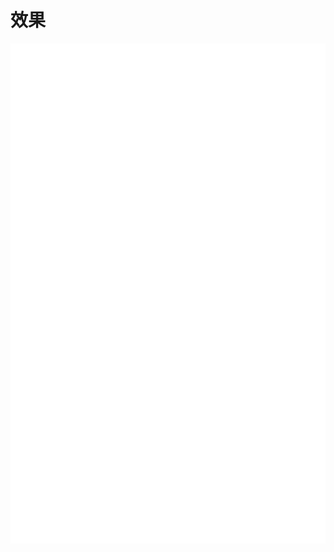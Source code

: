 
# 效果

<div id="myDiagramDiv" style="background-color: white; height: 800px;  width:100%">

</div>

<textarea id="mySavedModel" style="display:none">
{ "class": "GraphLinksModel",
  "nodeDataArray": [
{"text":"\u8fc7\u53bb\u6709\u5206","color":"white","key":-1,"location":{"class":"go.Point","x":-998.5,"y":-119}},
{"text":"\u6709\u5206\u6ce2\u52a8","color":"white","key":-2,"location":{"class":"go.Point","x":-995.5,"y":-82.5}},
{"text":" \u6709  \u5206  \u65ad ","color":"white","key":-3,"location":{"class":"go.Point","x":-994.5,"y":-43.5}},
{"text":"  \u4e94  \u95e8  10 ","color":"white","key":-4,"location":{"class":"go.Point","x":-996,"y":10.5}},
{"text":"\u773c  \u8bc6  10","color":"white","key":-5,"location":{"class":"go.Point","x":-994,"y":60}},
{"text":"\u9886  \u53d7  11","color":"white","key":-6,"location":{"class":"go.Point","x":-995.5,"y":111.5}},
{"text":"\u63a8  \u5ea6  11","color":"white","key":-7,"location":{"class":"go.Point","x":-995,"y":163.5}},
{"text":"\u786e  \u5b9a  10 ","color":"white","key":-8,"location":{"class":"go.Point","x":-994,"y":217}},
{"text":"\u8d2a\u901f\u884c13","color":"white","key":-9,"location":{"class":"go.Point","x":-991,"y":586}},
{"text":"\u8d2a\u901f\u884c13","color":"white","key":-10,"location":{"class":"go.Point","x":-995,"y":404.5}},
{"text":"\u8d2a\u901f\u884c13","color":"white","key":-11,"location":{"class":"go.Point","x":-993,"y":461.5}},
{"text":"\u8d2a\u901f\u884c13","color":"white","key":-12,"location":{"class":"go.Point","x":-988.5,"y":650}},
{"text":"\u8d2a\u901f\u884c13","color":"white","key":-13,"location":{"class":"go.Point","x":-989.5,"y":522.5}},
{"text":"\u8d2a\u901f\u884c13","color":"white","key":-14,"location":{"class":"go.Point","x":-996,"y":341.5}},
{"text":"\u8d2a\u901f\u884c13","color":"white","key":-15,"location":{"class":"go.Point","x":-995,"y":278.5}},
{"text":" \u5f7c\u6240\u7f1813","color":"white","key":-16,"location":{"class":"go.Point","x":-988,"y":704.5}},
{"text":" \u5f7c\u6240\u7f1813","color":"white","key":-17,"location":{"class":"go.Point","x":-987,"y":775.5}},
{"text":"\u773c\u51c0\u82726\u7f18","color":"white","key":-20,"location":{"class":"go.Point","x":-688,"y":60},"group":-57},
{"text":" \u6240\u7f18\u7ec44\u7f18","color":"white","key":-21,"location":{"class":"go.Point","x":-1153,"y":328.5}},
{"text":"  \u81ea        1 ","color":"white","key":-24,"location":{"class":"go.Point","x":-908.5,"y":90.5}},
{"text":"\u5f02         2","color":"white","key":-25,"location":{"class":"go.Point","x":-835.6265035625001,"y":39.60802825781252}},
{"text":" \u5fc3\u82725\u7f18","color":"white","key":-26,"location":{"class":"go.Point","x":-690.5,"y":112},"group":-57},
{"text":" \u5fc3\u82725\u7f18","color":"white","key":-27,"location":{"class":"go.Point","x":-696.5,"y":159},"group":-57},
{"text":" \u5fc3\u82725\u7f18","color":"white","key":-28,"location":{"class":"go.Point","x":-699.5,"y":216.5},"group":-57},
{"text":" \u5fc3\u82725\u7f18","color":"white","key":-29,"location":{"class":"go.Point","x":-698.5,"y":279},"group":-57},
{"text":" \u5fc3\u82725\u7f18","color":"white","key":-30,"location":{"class":"go.Point","x":-695.5,"y":341.5},"group":-57},
{"text":" \u5fc3\u82725\u7f18","color":"white","key":-31,"location":{"class":"go.Point","x":-685,"y":404},"group":-57},
{"text":" \u5fc3\u82725\u7f18","color":"white","key":-32,"location":{"class":"go.Point","x":-685,"y":462},"group":-57},
{"text":" \u5fc3\u82725\u7f18","color":"white","key":-33,"location":{"class":"go.Point","x":-685.5,"y":523},"group":-57},
{"text":" \u5fc3\u82725\u7f18","color":"white","key":-34,"location":{"class":"go.Point","x":-691,"y":586},"group":-57},
{"text":" \u5fc3\u82725\u7f18","color":"white","key":-35,"location":{"class":"go.Point","x":-688.5,"y":650},"group":-57},
{"text":" \u5fc3\u82725\u7f18","color":"white","key":-36,"location":{"class":"go.Point","x":-702,"y":704.5},"group":-57},
{"text":" \u5fc3\u82725\u7f18","color":"white","key":-37,"location":{"class":"go.Point","x":-693,"y":775.5},"group":-57},
{"text":"  \u81ea        1 ","color":"white","key":-38,"location":{"class":"go.Point","x":-900.5,"y":-15.5}},
{"text":"  \u81ea        1 ","color":"white","key":-39,"location":{"class":"go.Point","x":-907,"y":40}},
{"text":"  \u81ea        1 ","color":"white","key":-40,"location":{"class":"go.Point","x":-907,"y":143.5}},
{"text":"\u5f02         2","color":"white","key":-41,"location":{"class":"go.Point","x":-835.6265035625001,"y":142.10802825781252}},
{"text":"\u5f02         2","color":"white","key":-42,"location":{"class":"go.Point","x":-838.6265035625001,"y":90.60802825781252}},
{"text":"  \u81ea        1 ","color":"white","key":-43,"location":{"class":"go.Point","x":-907.5,"y":192}},
{"text":"  \u81ea        1 ","color":"white","key":-44,"location":{"class":"go.Point","x":-904,"y":252.5}},
{"text":"  \u81ea        1 ","color":"white","key":-45,"location":{"class":"go.Point","x":-907.5,"y":314.5}},
{"text":"  \u81ea        1 ","color":"white","key":-46,"location":{"class":"go.Point","x":-907,"y":380}},
{"text":"  \u81ea        1 ","color":"white","key":-47,"location":{"class":"go.Point","x":-906,"y":432}},
{"text":"  \u81ea        1 ","color":"white","key":-48,"location":{"class":"go.Point","x":-903.5,"y":490}},
{"text":"  \u81ea        1 ","color":"white","key":-49,"location":{"class":"go.Point","x":-902,"y":560}},
{"text":"  \u81ea        1 ","color":"white","key":-50,"location":{"class":"go.Point","x":-904,"y":615}},
{"text":"  \u81ea        1 ","color":"white","key":-51,"location":{"class":"go.Point","x":-897.5,"y":679}},
{"text":"  \u81ea        1 ","color":"white","key":-52,"location":{"class":"go.Point","x":-901.5,"y":749}},
{"text":"\u5f02         2","color":"white","key":-53,"location":{"class":"go.Point","x":-814.6265035625001,"y":679.6080282578125}},
{"text":"\u5f02         2","color":"white","key":-54,"location":{"class":"go.Point","x":-812.1265035625001,"y":748.6080282578125}},
{"text":" \u5fc3\u82725\u7f18","color":"white","key":-56,"location":{"class":"go.Point","x":-689.5,"y":10.5},"group":-57},
{"text":"Group","isGroup":true,"color":"blue","key":-57}
],
  "linkDataArray": [
{"from":-1,"to":-2,"points":[-999.8397392549421,-107.80439396941878,-1000.1112081156468,-102.59718522645802,-997.7999647671053,-98.00125026629077,-997.4220594973224,-93.6919339181312]},
{"from":-2,"to":-3,"points":[-996.762366240684,-71.30400018830616,-997.377894979538,-65.25925159199775,-996.642404380851,-59.85629813087057,-996.2834871088403,-54.69589455688394]},
{"from":-3,"to":-4,"points":[-994.4999999999999,-32.30085194664681,-994.4999999999999,-22.30085194664681,-994.4999999999999,-17,-995.9999999999999,-17,-995.9999999999999,-10.699148053353188,-995.9999999999999,-0.6991480533531877],"text":"5\u7f18"},
{"from":-4,"to":-5,"points":[-995.9999999999999,21.699148053353188,-995.9999999999999,31.699148053353188,-995.9999999999999,35.25,-993.9999999999999,35.25,-993.9999999999999,38.800851946646816,-993.9999999999999,48.800851946646816],"text":"5\u7f18"},
{"from":-5,"to":-6,"points":[-993.9999999999999,71.19914805335318,-993.9999999999999,81.19914805335318,-993.9999999999999,85.75,-995.4999999999999,85.75,-995.4999999999999,90.30085194664682,-995.4999999999999,100.30085194664682],"text":"5\u7f18"},
{"from":-6,"to":-7,"points":[-995.4999999999999,122.69914805335318,-995.4999999999999,132.69914805335318,-995.4999999999999,137.5,-994.9999999999999,137.5,-994.9999999999999,142.30085194664682,-994.9999999999999,152.30085194664682],"text":"5\u7f18"},
{"from":-7,"to":-8,"points":[-994.9999999999999,174.69914805335318,-994.9999999999999,184.69914805335318,-994.9999999999999,190.25,-993.9999999999999,190.25,-993.9999999999999,195.80085194664682,-993.9999999999999,205.80085194664682],"text":"5\u7f18"},
{"from":-11,"to":-13,"points":[-992.9999999999999,472.69914805335316,-992.9999999999999,482.69914805335316,-992.9999999999999,492,-989.5,492,-989.5,500.3008519466468,-989.5,510.3008519466468],"text":"6\u7f18"},
{"from":-12,"to":-16,"points":[-988.5,661.1991480533533,-988.5,671.1991480533533,-988.5,677.25,-988,677.25,-988,683.3008519466468,-988,693.3008519466468],"text":"6\u7f18"},
{"from":-10,"to":-11,"points":[-994.9999999999999,415.69914805335316,-994.9999999999999,425.69914805335316,-994.9999999999999,433,-992.9999999999999,433,-992.9999999999999,440.3008519466468,-992.9999999999999,450.3008519466468],"text":"6\u7f18"},
{"from":-14,"to":-10,"points":[-995.9999999999999,352.69914805335316,-995.9999999999999,362.69914805335316,-995.9999999999999,373,-994.9999999999999,373,-994.9999999999999,383.3008519466468,-994.9999999999999,393.3008519466468],"text":"6\u7f18"},
{"from":-15,"to":-14,"points":[-994.9999999999999,289.69914805335316,-994.9999999999999,299.69914805335316,-994.9999999999999,310,-995.9999999999999,310,-995.9999999999999,320.3008519466468,-995.9999999999999,330.3008519466468],"text":"6\u7f18"},
{"from":-13,"to":-9,"points":[-989.5,534.6991480533532,-989.5,544.6991480533532,-989.5,554.25,-990.9999999999999,554.25,-990.9999999999999,563.8008519466468,-990.9999999999999,573.8008519466468],"text":"6\u7f18"},
{"from":-9,"to":-12,"points":[-990.9999999999999,597.1991480533533,-990.9999999999999,607.1991480533533,-990.9999999999999,618,-988.5,618,-988.5,628.8008519466468,-988.5,638.8008519466468],"text":"6\u7f18"},
{"from":-16,"to":-17,"points":[-988,715.6991480533533,-988,725.6991480533533,-988,730.25,-987,730.25,-987,753.3008519466468,-987,763.3008519466468],"text":"6\u7f18"},
{"from":-8,"to":-15,"points":[-993.9999999999999,228.19914805335318,-993.9999999999999,238.19914805335318,-993.9999999999999,247.75,-994.9999999999999,247.75,-994.9999999999999,257.3008519466468,-994.9999999999999,267.3008519466468],"text":"5\u7f18"},
{"from":-21,"to":-4,"points":[-1153,317.3008519466468,-1153,307.3008519466468,-1153,308,-1153,308,-1153,36,-995.9999999999999,36,-995.9999999999999,31.699148053353188,-995.9999999999999,21.699148053353188]},
{"from":-21,"to":-5,"points":[-1153,317.3008519466468,-1153,307.3008519466468,-1153,308,-1153,308,-1153,92,-993.9999999999999,92,-993.9999999999999,81.19914805335318,-993.9999999999999,71.19914805335318]},
{"from":-21,"to":-6,"points":[-1153,317.3008519466468,-1153,307.3008519466468,-1153,308,-1153,308,-1153,140,-995.4999999999999,140,-995.4999999999999,132.69914805335318,-995.4999999999999,122.69914805335318]},
{"from":-21,"to":-7,"points":[-1153,317.3008519466468,-1153,307.3008519466468,-1153,308,-1153,308,-1153,196,-994.9999999999999,196,-994.9999999999999,184.69914805335318,-994.9999999999999,174.69914805335318]},
{"from":-21,"to":-8,"points":[-1116.342007952506,328.5,-1106.342007952506,328.5,-1072.7813148498535,328.5,-1072.7813148498535,217,-1038.2206217472008,217,-1028.2206217472008,217]},
{"from":-21,"to":-15,"points":[-1116.342007952506,328.5,-1106.342007952506,328.5,-1072.8732986450195,328.5,-1072.8732986450195,278.5,-1038.4045893375328,278.5,-1028.4045893375328,278.5]},
{"from":-21,"to":-14,"points":[-1116.342007952506,328.5,-1106.342007952506,328.5,-1073.3732986450195,328.5,-1073.3732986450195,341.5,-1039.4045893375328,341.5,-1029.4045893375328,341.5]},
{"from":-21,"to":-10,"points":[-1116.342007952506,328.5,-1106.342007952506,328.5,-1072.8732986450195,328.5,-1072.8732986450195,404.5,-1038.4045893375328,404.5,-1028.4045893375328,404.5]},
{"from":-21,"to":-11,"points":[-1116.342007952506,328.5,-1106.342007952506,328.5,-1071.8732986450195,328.5,-1071.8732986450195,461.5,-1036.4045893375328,461.5,-1026.4045893375328,461.5]},
{"from":-21,"to":-13,"points":[-1153,339.69914805335316,-1153,349.69914805335316,-1153,348,-1153,348,-1153,484,-989.5,484,-989.5,500.3008519466468,-989.5,510.3008519466468]},
{"from":-21,"to":-9,"points":[-1153,339.69914805335316,-1153,349.69914805335316,-1153,348,-1153,348,-1153,548,-990.9999999999999,548,-990.9999999999999,563.8008519466468,-990.9999999999999,573.8008519466468]},
{"from":-21,"to":-12,"points":[-1153,339.69914805335316,-1153,349.69914805335316,-1153,348,-1153,348,-1153,612,-988.5,612,-988.5,628.8008519466468,-988.5,638.8008519466468]},
{"from":-21,"to":-16,"points":[-1153,339.69914805335316,-1153,349.69914805335316,-1153,348,-1153,348,-1153,676,-988,676,-988,683.3008519466468,-988,693.3008519466468]},
{"from":-21,"to":-17,"points":[-1153,339.69914805335316,-1153,349.69914805335316,-1153,348,-1153,348,-1153,724,-987,724,-987,753.3008519466468,-987,763.3008519466468]},
{"from":-28,"to":-8,"points":[-728.8279978458337,216.5,-738.8279978458337,216.5,-738.8279978458337,217,-738.8279978458337,217,-949.7793782527991,217,-959.7793782527991,217]},
{"from":-29,"to":-15,"points":[-727.8279978458337,279,-737.8279978458337,279,-737.8279978458337,278.5,-737.8279978458337,278.5,-951.5954106624671,278.5,-961.5954106624671,278.5]},
{"from":-30,"to":-14,"points":[-724.8279978458337,341.5,-734.8279978458337,341.5,-734.8279978458337,341.5,-734.8279978458337,341.5,-952.5954106624671,341.5,-962.5954106624671,341.5]},
{"from":-31,"to":-10,"points":[-714.3279978458337,404,-724.3279978458337,404,-724.3279978458337,404.5,-724.3279978458337,404.5,-951.5954106624671,404.5,-961.5954106624671,404.5]},
{"from":-32,"to":-11,"points":[-714.3279978458337,462,-724.3279978458337,462,-724.3279978458337,461.5,-724.3279978458337,461.5,-949.5954106624671,461.5,-959.5954106624671,461.5]},
{"from":-33,"to":-13,"points":[-714.8279978458337,523,-724.8279978458337,523,-724.8279978458337,522.5,-724.8279978458337,522.5,-945.0954106624672,522.5,-955.0954106624672,522.5]},
{"from":-34,"to":-9,"points":[-720.3279978458337,586,-730.3279978458337,586,-730.3279978458337,586,-730.3279978458337,586,-946.5954106624671,586,-956.5954106624671,586]},
{"from":-35,"to":-12,"points":[-717.8279978458337,650,-727.8279978458337,650,-727.8279978458337,650,-727.8279978458337,650,-945.0954106624672,650,-955.0954106624672,650]},
{"from":-36,"to":-16,"points":[-731.3279978458337,704.5,-741.3279978458337,704.5,-741.3279978458337,704.5,-741.3279978458337,704.5,-944.5954106624672,704.5,-954.5954106624672,704.5]},
{"from":-37,"to":-17,"points":[-722.3279978458337,775.5,-732.3279978458337,775.5,-732.3279978458337,775.5,-732.3279978458337,775.5,-942.5954106624672,775.5,-952.5954106624672,775.5]},
{"from":-43,"to":-8,"points":[-938.4600626651696,192,-948.4600626651696,192,-946.6197204589844,192,-946.6197204589844,217,-949.7793782527991,217,-959.7793782527991,217]},
{"from":-44,"to":-15,"points":[-934.9600626651696,252.49999999999997,-944.9600626651696,252.49999999999997,-947.5277366638184,252.49999999999997,-947.5277366638184,278.5,-951.5954106624671,278.5,-961.5954106624671,278.5]},
{"from":-45,"to":-14,"points":[-938.4600626651696,314.5,-948.4600626651696,314.5,-950.0277366638184,314.5,-950.0277366638184,341.5,-952.5954106624671,341.5,-962.5954106624671,341.5]},
{"from":-46,"to":-10,"points":[-937.9600626651696,380,-947.9600626651696,380,-947.5277366638184,380,-947.5277366638184,404.5,-951.5954106624671,404.5,-961.5954106624671,404.5]},
{"from":-47,"to":-11,"points":[-936.9600626651696,432,-946.9600626651696,432,-946.5277366638184,432,-946.5277366638184,461.5,-949.5954106624671,461.5,-959.5954106624671,461.5]},
{"from":-48,"to":-13,"points":[-934.4600626651696,490.00000000000006,-944.4600626651696,490.00000000000006,-944.7777366638184,490.00000000000006,-944.7777366638184,522.5,-945.0954106624672,522.5,-955.0954106624672,522.5]},
{"from":-49,"to":-9,"points":[-932.9600626651696,560,-942.9600626651696,560,-941.7777366638184,560,-941.7777366638184,586,-946.5954106624671,586,-956.5954106624671,586]},
{"from":-50,"to":-12,"points":[-934.9600626651696,615,-944.9600626651696,615,-944.9600626651696,632,-945.0954106624672,632,-945.0954106624672,650,-955.0954106624672,650]},
{"from":-51,"to":-16,"points":[-928.4600626651696,679,-938.4600626651696,679,-941.0277366638184,679,-941.0277366638184,704.5,-944.5954106624672,704.5,-954.5954106624672,704.5]},
{"from":-52,"to":-17,"points":[-932.4600626651696,749,-942.4600626651696,749,-942.4600626651696,760.25,-942.5954106624672,760.25,-942.5954106624672,775.5,-952.5954106624672,775.5]},
{"from":-53,"to":-16,"points":[-847.6230728805018,679.6080282578125,-857.6230728805018,679.6080282578125,-860,679.6080282578125,-860,704.5,-944.5954106624672,704.5,-954.5954106624672,704.5]},
{"from":-54,"to":-17,"points":[-845.1230728805018,748.6080282578125,-855.1230728805018,748.6080282578125,-863.6230728805018,748.6080282578125,-863.6230728805018,775.5,-942.5954106624672,775.5,-952.5954106624672,775.5]},
{"from":-56,"to":-4,"points":[-718.8279978458337,10.500000000000002,-728.8279978458337,10.500000000000002,-728.8279978458337,10.499999999999998,-728.8279978458337,10.499999999999998,-951.7793782527991,10.499999999999998,-961.7793782527991,10.499999999999998]},
{"from":-20,"to":-5,"points":[-724.6579920474937,60,-734.6579920474937,60,-734.6579920474937,60,-734.6579920474937,60,-949.7793782527991,60,-959.7793782527991,60]},
{"from":-26,"to":-6,"points":[-719.8279978458337,112,-729.8279978458337,112,-732,112,-732,112,-764,112,-764,111.5,-950.6838200862952,111.5,-960.6838200862952,111.5]},
{"from":-38,"to":-4,"points":[-931.4600626651696,-15.499999999999995,-941.4600626651696,-15.499999999999995,-939.6197204589844,-15.499999999999995,-939.6197204589844,10.499999999999998,-951.7793782527991,10.499999999999998,-961.7793782527991,10.499999999999998]},
{"from":-39,"to":-5,"points":[-937.9600626651696,40,-947.9600626651696,40,-947.9600626651696,50,-949.7793782527991,50,-949.7793782527991,60,-959.7793782527991,60]},
{"from":-25,"to":-5,"points":[-868.6230728805017,39.60802825781255,-878.6230728805017,39.60802825781255,-878.6230728805017,39.60802825781255,-878.6230728805017,60,-949.7793782527991,60,-959.7793782527991,60]},
{"from":-24,"to":-6,"points":[-939.4600626651696,90.5,-949.4600626651696,90.5,-950.5719413757324,90.5,-950.5719413757324,111.5,-951.6838200862952,111.5,-961.6838200862952,111.5]},
{"from":-42,"to":-6,"points":[-871.6230728805018,90.60802825781252,-881.6230728805018,90.60802825781252,-884,90.60802825781252,-884,111.5,-951.6838200862952,111.5,-961.6838200862952,111.5]},
{"from":-40,"to":-7,"points":[-937.9600626651696,143.5,-947.9600626651696,143.5,-949.5719413757324,143.5,-949.5719413757324,163.5,-951.1838200862952,163.5,-961.1838200862952,163.5]},
{"from":-41,"to":-7,"points":[-868.6230728805018,142.10802825781252,-878.6230728805018,142.10802825781252,-878.6230728805018,142.10802825781252,-878.6230728805018,163.5,-951.1838200862952,163.5,-961.1838200862952,163.5]}
]}
</textarea>
<input type="radio" name="highlight" id="nodesReach" checked="checked" style="display:none">
